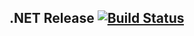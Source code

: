 ## .NET Release [![Build Status](https://travis-ci.org/wk-j/dotnet-release.svg?branch=master)](https://travis-ci.org/wk-j/dotnet-release)